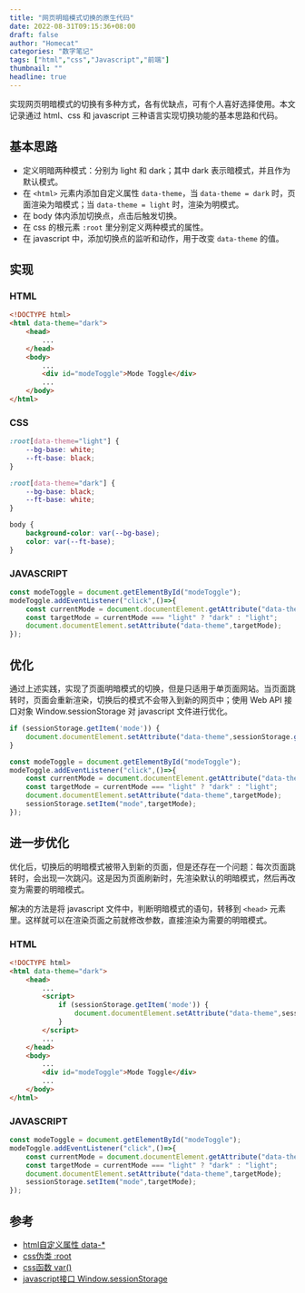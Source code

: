 ```yaml
---
title: "网页明暗模式切换的原生代码"
date: 2022-08-31T09:15:36+08:00
draft: false
author: "Homecat"
categories: "数字笔记"
tags: ["html","css","Javascript","前端"]
thumbnail: ""
headline: true
---
```


实现网页明暗模式的切换有多种方式，各有优缺点，可有个人喜好选择使用。本文记录通过 html、css 和 javascript 三种语言实现切换功能的基本思路和代码。

<!--more--> 

## 基本思路

- 定义明暗两种模式：分别为 light 和 dark；其中 dark 表示暗模式，并且作为默认模式。
- 在 `<html>` 元素内添加自定义属性 `data-theme`，当 `data-theme = dark` 时，页面渲染为暗模式；当 `data-theme = light` 时，渲染为明模式。
- 在 body 体内添加切换点，点击后触发切换。
- 在 css 的根元素 `:root` 里分别定义两种模式的属性。
- 在 javascript 中，添加切换点的监听和动作，用于改变 `data-theme` 的值。

## 实现

### HTML

```html
<!DOCTYPE html>
<html data-theme="dark">
    <head>
        ...
    </head>
    <body>
        ...
        <div id="modeToggle">Mode Toggle</div>
        ...
    </body>
</html>
```

### CSS

```css
:root[data-theme="light"] {
    --bg-base: white;
    --ft-base: black;
}

:root[data-theme="dark"] {
    --bg-base: black;
    --ft-base: white;
}

body {
    background-color: var(--bg-base);
    color: var(--ft-base);
}
```

### JAVASCRIPT

```js
const modeToggle = document.getElementById("modeToggle");
modeToggle.addEventListener("click",()=>{
    const currentMode = document.documentElement.getAttribute("data-theme");
    const targetMode = currentMode === "light" ? "dark" : "light";
    document.documentElement.setAttribute("data-theme",targetMode);
});
```

## 优化

通过上述实践，实现了页面明暗模式的切换，但是只适用于单页面网站。当页面跳转时，页面会重新渲染，切换后的模式不会带入到新的网页中；使用 Web API 接口对象 Window.sessionStorage 对 javascript 文件进行优化。

```js
if (sessionStorage.getItem('mode')) { 
    document.documentElement.setAttribute("data-theme",sessionStorage.getItem('mode'));
}

const modeToggle = document.getElementById("modeToggle");
modeToggle.addEventListener("click",()=>{
    const currentMode = document.documentElement.getAttribute("data-theme");
    const targetMode = currentMode === "light" ? "dark" : "light";
    document.documentElement.setAttribute("data-theme",targetMode);
    sessionStorage.setItem("mode",targetMode);
});
```

## 进一步优化

优化后，切换后的明暗模式被带入到新的页面，但是还存在一个问题：每次页面跳转时，会出现一次跳闪。这是因为页面刷新时，先渲染默认的明暗模式，然后再改变为需要的明暗模式。

解决的方法是将 javascript 文件中，判断明暗模式的语句，转移到 `<head>` 元素里。这样就可以在渲染页面之前就修改参数，直接渲染为需要的明暗模式。

### HTML

```html
<!DOCTYPE html>
<html data-theme="dark">
    <head>
        ...
        <script>
            if (sessionStorage.getItem('mode')) { 
                document.documentElement.setAttribute("data-theme",sessionStorage.getItem('mode'));
            }
        </script>
        ...
    </head>
    <body>
        ...
        <div id="modeToggle">Mode Toggle</div>
        ...
    </body>
</html>
```


### JAVASCRIPT

```js
const modeToggle = document.getElementById("modeToggle");
modeToggle.addEventListener("click",()=>{
    const currentMode = document.documentElement.getAttribute("data-theme");
    const targetMode = currentMode === "light" ? "dark" : "light";
    document.documentElement.setAttribute("data-theme",targetMode);
    sessionStorage.setItem("mode",targetMode);
});
```


## 参考

- [html自定义属性 data-*](https://developer.mozilla.org/zh-CN/docs/Web/HTML/Global_attributes/data-*)
- [css伪类 :root](https://developer.mozilla.org/zh-CN/docs/Web/CSS/:root)
- [css函数 var()](https://developer.mozilla.org/zh-CN/docs/Web/CSS/var)
- [javascript接口 Window.sessionStorage](https://developer.mozilla.org/zh-CN/docs/Web/API/Window/sessionStorage)